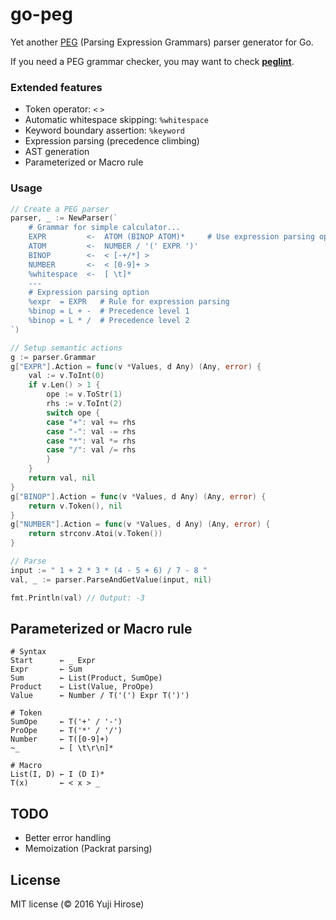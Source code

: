 go-peg
======

Yet another [PEG](http://en.wikipedia.org/wiki/Parsing_expression_grammar) (Parsing Expression Grammars) parser generator for Go.

If you need a PEG grammar checker, you may want to check [**peglint**](https://github.com/yhirose/go-peg/tree/master/cmd/peglint).

### Extended features

 * Token operator: `<` `>`
 * Automatic whitespace skipping: `%whitespace`
 * Keyword boundary assertion: `%keyword`
 * Expression parsing (precedence climbing)
 * AST generation
 * Parameterized or Macro rule

### Usage

```go
// Create a PEG parser
parser, _ := NewParser(`
    # Grammar for simple calculator...
    EXPR         <-  ATOM (BINOP ATOM)*     # Use expression parsing option
    ATOM         <-  NUMBER / '(' EXPR ')'
    BINOP        <-  < [-+/*] >
    NUMBER       <-  < [0-9]+ >
    %whitespace  <-  [ \t]*
    ---
    # Expression parsing option
    %expr  = EXPR   # Rule for expression parsing
    %binop = L + -  # Precedence level 1
    %binop = L * /  # Precedence level 2
`)

// Setup semantic actions
g := parser.Grammar
g["EXPR"].Action = func(v *Values, d Any) (Any, error) {
    val := v.ToInt(0)
    if v.Len() > 1 {
        ope := v.ToStr(1)
        rhs := v.ToInt(2)
        switch ope {
        case "+": val += rhs
        case "-": val -= rhs
        case "*": val *= rhs
        case "/": val /= rhs
        }
    }
    return val, nil
}
g["BINOP"].Action = func(v *Values, d Any) (Any, error) {
    return v.Token(), nil
}
g["NUMBER"].Action = func(v *Values, d Any) (Any, error) {
    return strconv.Atoi(v.Token())
}

// Parse
input := " 1 + 2 * 3 * (4 - 5 + 6) / 7 - 8 "
val, _ := parser.ParseAndGetValue(input, nil)

fmt.Println(val) // Output: -3
```

Parameterized or Macro rule
---------------------------

```peg
# Syntax
Start      ← _ Expr
Expr       ← Sum
Sum        ← List(Product, SumOpe)
Product    ← List(Value, ProOpe)
Value      ← Number / T('(') Expr T(')')

# Token
SumOpe     ← T('+' / '-')
ProOpe     ← T('*' / '/')
Number     ← T([0-9]+)
~_         ← [ \t\r\n]*

# Macro
List(I, D) ← I (D I)*
T(x)       ← < x > _
```

TODO
----

 * Better error handling
 * Memoization (Packrat parsing)

License
-------

MIT license (© 2016 Yuji Hirose)
